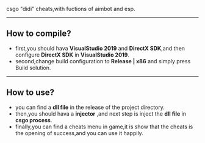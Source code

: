 
csgo "didi" cheats,with fuctions of aimbot and esp.

***

## How to compile?
* first,you should hava **VisualStudio 2019** and **DirectX SDK**,and then configure  **DirectX SDK** in **VisualStudio 2019**.
* second,change build configuration to **Release | x86** and simply press Build solution.

***

## How to use?
* you can find a **dll file** in the release of the project directory.
* then,you should hava a **injector** ,and next step is inject the **dll file** in **csgo process**.
* finally,you can find a cheats menu in game,it is show that the cheats is the opening of success,and you can use it happily.
